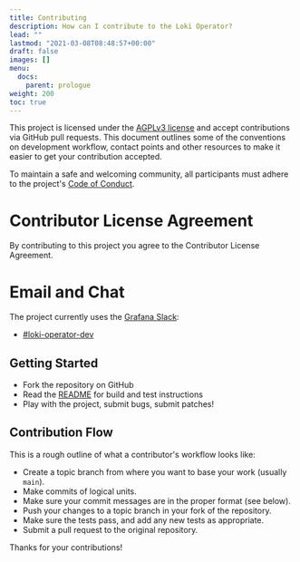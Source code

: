```yaml
---
title: Contributing
description: How can I contribute to the Loki Operator?
lead: ""
lastmod: "2021-03-08T08:48:57+00:00"
draft: false
images: []
menu:
  docs:
    parent: prologue
weight: 200
toc: true
---
```


This project is licensed under the [AGPLv3 license](../../../../../LICENSE) and accept
contributions via GitHub pull requests. This document outlines some of the
conventions on development workflow, contact points
and other resources to make it easier to get your contribution accepted.

To maintain a safe and welcoming community, all participants must adhere to the
project's [Code of Conduct](../../../../../CODE_OF_CONDUCT.md).

# Contributor License Agreement

By contributing to this project you agree to the Contributor License Agreement.

# Email and Chat

The project currently uses the [Grafana Slack](https://grafana.slack.com):
- [#loki-operator-dev](https://grafana.slack.com/archives/C02RFD9CWVA)

## Getting Started

- Fork the repository on GitHub
- Read the [README](README.md) for build and test instructions
- Play with the project, submit bugs, submit patches!

## Contribution Flow

This is a rough outline of what a contributor's workflow looks like:

- Create a topic branch from where you want to base your work (usually `main`).
- Make commits of logical units.
- Make sure your commit messages are in the proper format (see below).
- Push your changes to a topic branch in your fork of the repository.
- Make sure the tests pass, and add any new tests as appropriate.
- Submit a pull request to the original repository.

Thanks for your contributions!

